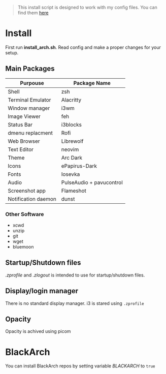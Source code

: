 
> This install script is designed to work with my config files. You can find them
[here](https://github.com/4ndrz3j/dotfiles)


# Install

First run **install_arch.sh**. Read config and make a proper changes for your
setup.

## Main Packages
| Purpouse          | Package Name  |
|-------------------|-------------- |
| Shell             | zsh           |
| Terminal Emulator | Alacritty     |
| Window manager    | i3wm          |
| Image Viewer      | feh           |
| Status Bar        | i3blocks      |
| dmenu replacment  | Rofi          |
| Web Browser       | Librewolf     |
| Text Editor       | neovim        |
| Theme             | Arc Dark      |
| Icons		        | ePapirus-Dark |
| Fonts             | Iosevka|
| Audio             | PulseAudio + pavucontrol|
| Screenshot app    | Flameshot     |
| Notification daemon| dunst        |

### Other Software

- xcwd
- unzip
- git
- wget
- bluemoon

## Startup/Shutdown files

*.zprofile* and *.zlogout* is intended to use for startup/shutdown files.

## Display/login manager

There is no standard display manager. i3 is stared using ```.zprofile```

## Opacity

Opacity is achived using picom

# BlackArch

You can install BlackArch repos by setting variable *BLACKARCH* to ```true```
